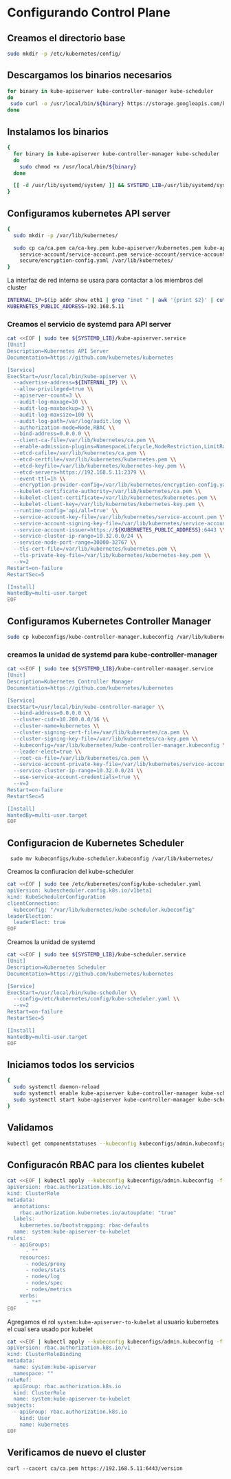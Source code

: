 # Configurando Control Plane

## Creamos el directorio base

```bash
sudo mkdir -p /etc/kubernetes/config/
```

## Descargamos los binarios necesarios
```bash
for binary in kube-apiserver kube-controller-manager kube-scheduler
do
 sudo curl -o /usr/local/bin/${binary} https://storage.googleapis.com/kubernetes-release/release/v1.22.4/bin/linux/amd64/${binary}
done
```

## Instalamos los binarios
```bash
{
  for binary in kube-apiserver kube-controller-manager kube-scheduler
  do
    sudo chmod +x /usr/local/bin/${binary}
  done

  [[ -d /usr/lib/systemd/system/ ]] && SYSTEMD_LIB=/usr/lib/systemd/system || SYSTEMD_LIB=/etc/systemd/system
}
```

## Configuramos kubernetes API server
```bash
{
  sudo mkdir -p /var/lib/kubernetes/

  sudo cp ca/ca.pem ca/ca-key.pem kube-apiserver/kubernetes.pem kube-apiserver/kubernetes-key.pem \
    service-account/service-account.pem service-account/service-account-key.pem \
    secure/encryption-config.yaml /var/lib/kubernetes/
}
```

La interfaz de red interna se usara para contactar a los miembros del cluster
```bash
INTERNAL_IP=$(ip addr show eth1 | grep "inet " | awk '{print $2}' | cut -d / -f 1)
KUBERNETES_PUBLIC_ADDRESS=192.168.5.11
```

### Creamos el servicio de systemd para API server

```bash
cat <<EOF | sudo tee ${SYSTEMD_LIB}/kube-apiserver.service
[Unit]
Description=Kubernetes API Server
Documentation=https://github.com/kubernetes/kubernetes

[Service]
ExecStart=/usr/local/bin/kube-apiserver \\
  --advertise-address=${INTERNAL_IP} \\
  --allow-privileged=true \\
  --apiserver-count=3 \\
  --audit-log-maxage=30 \\
  --audit-log-maxbackup=3 \\
  --audit-log-maxsize=100 \\
  --audit-log-path=/var/log/audit.log \\
  --authorization-mode=Node,RBAC \\
  --bind-address=0.0.0.0 \\
  --client-ca-file=/var/lib/kubernetes/ca.pem \\
  --enable-admission-plugins=NamespaceLifecycle,NodeRestriction,LimitRanger,ServiceAccount,DefaultStorageClass,ResourceQuota \\
  --etcd-cafile=/var/lib/kubernetes/ca.pem \\
  --etcd-certfile=/var/lib/kubernetes/kubernetes.pem \\
  --etcd-keyfile=/var/lib/kubernetes/kubernetes-key.pem \\
  --etcd-servers=https://192.168.5.11:2379 \\
  --event-ttl=1h \\
  --encryption-provider-config=/var/lib/kubernetes/encryption-config.yaml \\
  --kubelet-certificate-authority=/var/lib/kubernetes/ca.pem \\
  --kubelet-client-certificate=/var/lib/kubernetes/kubernetes.pem \\
  --kubelet-client-key=/var/lib/kubernetes/kubernetes-key.pem \\
  --runtime-config='api/all=true' \\
  --service-account-key-file=/var/lib/kubernetes/service-account.pem \\
  --service-account-signing-key-file=/var/lib/kubernetes/service-account-key.pem \\
  --service-account-issuer=https://${KUBERNETES_PUBLIC_ADDRESS}:6443 \\
  --service-cluster-ip-range=10.32.0.0/24 \\
  --service-node-port-range=30000-32767 \\
  --tls-cert-file=/var/lib/kubernetes/kubernetes.pem \\
  --tls-private-key-file=/var/lib/kubernetes/kubernetes-key.pem \\
  --v=2
Restart=on-failure
RestartSec=5

[Install]
WantedBy=multi-user.target
EOF
```

## Configuramos Kubernetes Controller Manager

```bash
sudo cp kubeconfigs/kube-controller-manager.kubeconfig /var/lib/kubernetes/
```

### creamos la unidad de systemd para kube-controller-manager
```bash
cat <<EOF | sudo tee ${SYSTEMD_LIB}/kube-controller-manager.service
[Unit]
Description=Kubernetes Controller Manager
Documentation=https://github.com/kubernetes/kubernetes

[Service]
ExecStart=/usr/local/bin/kube-controller-manager \\
  --bind-address=0.0.0.0 \\
  --cluster-cidr=10.200.0.0/16 \\
  --cluster-name=kubernetes \\
  --cluster-signing-cert-file=/var/lib/kubernetes/ca.pem \\
  --cluster-signing-key-file=/var/lib/kubernetes/ca-key.pem \\
  --kubeconfig=/var/lib/kubernetes/kube-controller-manager.kubeconfig \\
  --leader-elect=true \\
  --root-ca-file=/var/lib/kubernetes/ca.pem \\
  --service-account-private-key-file=/var/lib/kubernetes/service-account-key.pem \\
  --service-cluster-ip-range=10.32.0.0/24 \\
  --use-service-account-credentials=true \\
  --v=2
Restart=on-failure
RestartSec=5

[Install]
WantedBy=multi-user.target
EOF
```
## Configuracion de Kubernetes Scheduler

` sudo mv kubeconfigs/kube-scheduler.kubeconfig /var/lib/kubernetes/`

Creamos la confiuracion del  kube-scheduler

```bash
cat <<EOF | sudo tee /etc/kubernetes/config/kube-scheduler.yaml
apiVersion: kubescheduler.config.k8s.io/v1beta1
kind: KubeSchedulerConfiguration
clientConnection:
  kubeconfig: "/var/lib/kubernetes/kube-scheduler.kubeconfig"
leaderElection:
  leaderElect: true
EOF

```

Creamos la unidad de systemd
```bash
cat <<EOF | sudo tee ${SYSTEMD_LIB}/kube-scheduler.service
[Unit]
Description=Kubernetes Scheduler
Documentation=https://github.com/kubernetes/kubernetes

[Service]
ExecStart=/usr/local/bin/kube-scheduler \\
  --config=/etc/kubernetes/config/kube-scheduler.yaml \\
  --v=2
Restart=on-failure
RestartSec=5

[Install]
WantedBy=multi-user.target
EOF
```

## Iniciamos todos los servicios
```bash
{
  sudo systemctl daemon-reload
  sudo systemctl enable kube-apiserver kube-controller-manager kube-scheduler
  sudo systemctl start kube-apiserver kube-controller-manager kube-scheduler
}

```

## Validamos
```bash
kubectl get componentstatuses --kubeconfig kubeconfigs/admin.kubeconfig

```

## Configuracón RBAC para los clientes kubelet

```bash
cat <<EOF | kubectl apply --kubeconfig kubeconfigs/admin.kubeconfig -f -
apiVersion: rbac.authorization.k8s.io/v1
kind: ClusterRole
metadata:
  annotations:
    rbac.authorization.kubernetes.io/autoupdate: "true"
  labels:
    kubernetes.io/bootstrapping: rbac-defaults
  name: system:kube-apiserver-to-kubelet
rules:
  - apiGroups:
      - ""
    resources:
      - nodes/proxy
      - nodes/stats
      - nodes/log
      - nodes/spec
      - nodes/metrics
    verbs:
      - "*"
EOF
```

Agregamos el rol `system:kube-apiserver-to-kubelet` al usuario kubernetes el cual sera usado por kubelet

```bash
cat <<EOF | kubectl apply --kubeconfig kubeconfigs/admin.kubeconfig -f -
apiVersion: rbac.authorization.k8s.io/v1
kind: ClusterRoleBinding
metadata:
  name: system:kube-apiserver
  namespace: ""
roleRef:
  apiGroup: rbac.authorization.k8s.io
  kind: ClusterRole
  name: system:kube-apiserver-to-kubelet
subjects:
  - apiGroup: rbac.authorization.k8s.io
    kind: User
    name: kubernetes
EOF

```

## Verificamos de nuevo el cluster
` curl --cacert ca/ca.pem https://192.168.5.11:6443/version `

